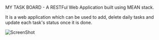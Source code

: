 MY TASK BOARD - A RESTFul Web Application built using MEAN stack.

It is a web application which can be used to add, delete daily tasks and update each task's status once it is done.


![ScreenShot](https://raw.github.com/akanshamehta17/My-Task-Board-App/master/App.png)
